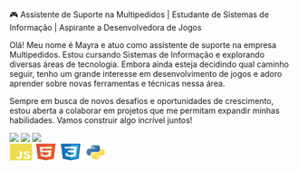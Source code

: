 🎮 Assistente de Suporte na Multipedidos | Estudante de Sistemas de Informação | Aspirante a Desenvolvedora de Jogos

Olá! Meu nome é Mayra e atuo como assistente de suporte na empresa Multipedidos. Estou cursando Sistemas de Informação e explorando diversas áreas de tecnologia. Embora ainda esteja decidindo qual caminho seguir, tenho um grande interesse em desenvolvimento de jogos e adoro aprender sobre novas ferramentas e técnicas nessa área.

Sempre em busca de novos desafios e oportunidades de crescimento, estou aberta a colaborar em projetos que me permitam expandir minhas habilidades. Vamos construir algo incrível juntos!


<div> 
  <a href="https://instagram.com/mayralzz" target="_blank"><img src="https://img.shields.io/badge/-Instagram-%23E4405F?style=for-the-badge&logo=instagram&logoColor=white" target="_blank"></a>
  <a href = "mailto:mayraluciaz12@gmail.com"><img src="https://img.shields.io/badge/-Gmail-%23333?style=for-the-badge&logo=gmail&logoColor=white" target="_blank"></a>
  <a href="https://www.linkedin.com/in/mayra-lucia-zezuino-a77369203/" target="_blank"><img src="https://img.shields.io/badge/-LinkedIn-%230077B5?style=for-the-badge&logo=linkedin&logoColor=white" target="_blank"></a> 

</div>

<div style="display: inline_block">
  <img align="center" alt="may-Js" height="30" width="40" src="https://raw.githubusercontent.com/devicons/devicon/master/icons/javascript/javascript-plain.svg">
  <img align="center" alt="may-HTML" height="30" width="40" src="https://raw.githubusercontent.com/devicons/devicon/master/icons/html5/html5-original.svg">
  <img align="center" alt="may-CSS" height="30" width="40" src="https://raw.githubusercontent.com/devicons/devicon/master/icons/css3/css3-original.svg">
  <img align="center" alt="may-Python" height="30" width="40" src="https://raw.githubusercontent.com/devicons/devicon/master/icons/python/python-original.svg">
</div>

